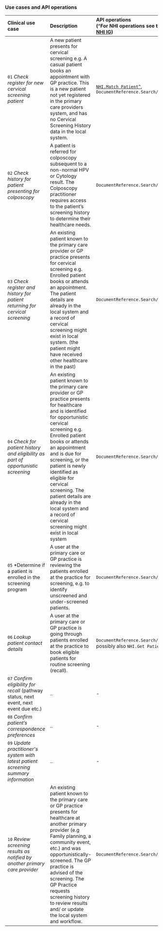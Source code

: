 ### Use cases and API operations


| Clinical use case | Description | API operations <br>(^For NHI operations see the [NHI IG](https://nhi-ig.hip.digital.health.nz/index.html)) |
|:--------------|:---------------------------------|:----------------|
| `01` *Check register for new cervical screening patient* | A new patient presents for cervical screening e.g. A casual patient books an appointment with GP practice. This is a new patient not yet registered in the primary care providers system, and has no Cervical Screening History data in the local system. | [`NHI.Match Patient^`](https://nhi-ig.hip.digital.health.nz/matchPatient.html), `DocumentReference.Search/Read` |
| `02` *Check history for patient presenting for colposcopy* | A patient is referred for colposcopy subsequent to a non-normal HPV or Cytology result. The Colposcopy practitioner requires access to the patient’s screening history to determine their healthcare needs. | `DocumentReference.Search/Read` |
| `03` *Check register and history for patient returning for cervical screening* | An existing patient known to the primary care provider or GP practice presents for cervical screening e.g. Enrolled patient books or attends an appointment. The patient details are already in the local system and a record of cervical screening might exist in local system. (the patient might have received other healthcare in the past) | `DocumentReference.Search/Read` |
| `04` *Check for patient history and eligibility as part of opportunistic screening* | An existing patient known to the primary care provider or GP practice presents for healthcare and is identified for opportunistic cervical screening e.g. Enrolled patient books or attends an appointment and is due for screening, or the patient is newly identified as eligible for cervical screening. The patient details are already in the local system and a record of cervical screening might exist in local system | `DocumentReference.Search/Read` |
| `05` *Determine if a patient is enrolled in the screening program | A user at the primary care or GP practice is reviewing the patients enrolled at the practice for screening, e.g. to identify unscreened and under-screened patients. | `DocumentReference.Search/Read` |
| `06` *Lookup patient contact details*  | A user at the primary care or GP practice is going through patients enrolled at the practice to book eligible patients for routine screening (recall). | `DocumentReference.Search/Read`, possibly also `NHI.Get Patient` |
| `07` *Confirm eligibility for recall* (pathway status, next event, next event due etc.) | .. | - |
| `08` *Confirm patient’s correspondence preferences* | .. | - |
| `09` *Update practitioner's system with latest patient screening summary information* | .. | - | 
| `10` *Review screening results as notified by another primary care provider* | An existing patient known to the primary care or GP practice presents for healthcare at another primary provider (e.g Family planning, a community event, etc.) and was opportunistically-screened. The GP practice is advised of the screening. The GP Practice requests screening history to review results and/ or update the local system and workflow. | `DocumentReference.Search/Read` |
